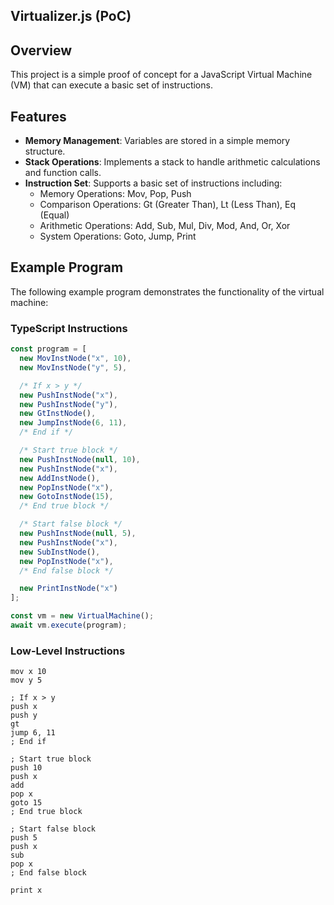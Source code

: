 ## Virtualizer.js (PoC)

## Overview

This project is a simple proof of concept for a JavaScript Virtual Machine (VM) 
that can execute a basic set of instructions.

## Features

- **Memory Management**: Variables are stored in a simple memory structure.
- **Stack Operations**: Implements a stack to handle arithmetic calculations and function calls.
- **Instruction Set**: Supports a basic set of instructions including:
    - Memory Operations: Mov, Pop, Push
    - Comparison Operations: Gt (Greater Than), Lt (Less Than), Eq (Equal)
    - Arithmetic Operations: Add, Sub, Mul, Div, Mod, And, Or, Xor
    - System Operations: Goto, Jump, Print

## Example Program

The following example program demonstrates the functionality of the virtual machine:

### TypeScript Instructions
```typescript
const program = [
  new MovInstNode("x", 10),
  new MovInstNode("y", 5),

  /* If x > y */
  new PushInstNode("x"),
  new PushInstNode("y"),
  new GtInstNode(),
  new JumpInstNode(6, 11),
  /* End if */

  /* Start true block */
  new PushInstNode(null, 10),
  new PushInstNode("x"),
  new AddInstNode(),
  new PopInstNode("x"),
  new GotoInstNode(15),
  /* End true block */

  /* Start false block */
  new PushInstNode(null, 5),
  new PushInstNode("x"),
  new SubInstNode(),
  new PopInstNode("x"),
  /* End false block */

  new PrintInstNode("x")
];

const vm = new VirtualMachine();
await vm.execute(program);
```

### Low-Level Instructions

```assembly
mov x 10
mov y 5

; If x > y
push x
push y
gt
jump 6, 11
; End if

; Start true block
push 10
push x
add
pop x
goto 15
; End true block

; Start false block
push 5
push x
sub
pop x
; End false block

print x
```